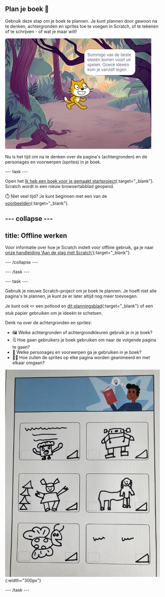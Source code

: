 ## Plan je boek 📔

Gebruik deze stap om je boek te plannen. Je kunt plannen door gewoon na te denken, achtergronden en sprites toe te voegen in Scratch, of te tekenen of te schrijven - of wat je maar wilt!

![Het speelveld toont een sprite die denkt, "Enkele van de beste ideeën komen voort uit spelen. Goede ideeën kom je vanzelf tegen."](images/best-ideas.png)

Nu is het tijd om na te denken over de pagina's (achtergronden) en de personages en voorwerpen (sprites) in je boek.

--- task ---

Open het [Ik heb een boek voor je gemaakt startproject](https://scratch.mit.edu/projects/582223042/editor){:target="_blank"}. Scratch wordt in een nieuw browsertabblad geopend.

⏱️ Niet veel tijd? Je kunt beginnen met een van de [voorbeelden](https://scratch.mit.edu/studios/29082370){:target="_blank"}.

--- collapse ---
---
title: Offline werken
---

Voor informatie over hoe je Scratch instelt voor offline gebruik, ga je naar [onze handleiding 'Aan de slag met Scratch'](https://projects.raspberrypi.org/en/projects/getting-started-scratch){:target="_blank"}.

--- /collapse ---

--- /task ---

--- task ---

Gebruik je nieuwe Scratch-project om je boek te plannen. Je hoeft niet alle pagina's te plannen, je kunt ze er later altijd nog meer toevoegen.

Je kunt ook ✏️ een potlood en [dit planningsblad](resources/i-made-a-book-worksheet.pdf){:target="_blank"} of een stuk papier gebruiken om je ideeën te schetsen.

Denk na over de achtergronden en sprites:
- 🖼️ Welke achtergronden of achtergrondkleuren gebruik je in je boek?
- 🗒️ Hoe gaan gebruikers je boek gebruiken om naar de volgende pagina te gaan?
- 🦁 Welke personages en voorwerpen ga je gebruiken in je boek?
- 🏃‍♀️ Hoe zullen de sprites op elke pagina worden geanimeerd en met elkaar omgaan?

![Een voorbeeld van het downloadbaar planningsblad ingevuld door een kind. Handgetekende ontwerpen vullen de zes rechthoeken op de pagina.](images/design-example.jpg){:width="300px"}

--- /task ---

